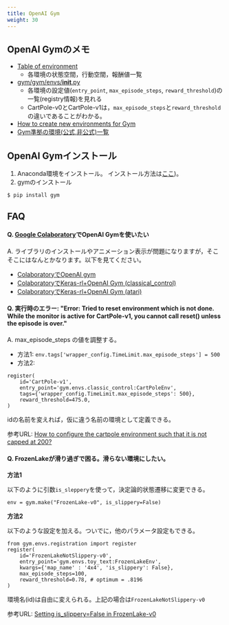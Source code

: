 ```yaml
---
title: OpenAI Gym
weight: 30
---
```


## OpenAI Gymのメモ
- [Table of environment](https://github.com/openai/gym/wiki/Table-of-environments)
	- 各環境の状態空間，行動空間，報酬値一覧
- [gym/gym/envs/__init__.py](https://github.com/openai/gym/blob/master/gym/envs/__init__.py)
	- 各環境の設定値(`entry_point`, `max_episode_steps`,  `reward_threshold`)の一覧(registry情報)を見れる
	- CartPole-v0とCartPole-v1は，`max_episode_steps`と`reward_threshold`の違いであることがわかる。
- [How to create new environments for Gym]( https://github.com/openai/gym/blob/master/docs/creating-environments.md)
- [Gym準拠の環境(公式,非公式)一覧](https://github.com/openai/gym/blob/master/docs/environments.md)

## OpenAI Gymインストール

1. Anaconda環境をインストール。
インストール方法は[ここ](../install))。
2. gymのインストール
```
$ pip install gym
```

## FAQ

#### Q. [Google Colaboratory](https://colab.research.google.com/)でOpenAI Gymを使いたい

A. ライブラリのインストールやアニメーション表示が問題になりますが，そこそこにはなんとかなります。以下を見てください。

- [ColaboratoryでOpenAI gym](http://bcl.sci.yamaguchi-u.ac.jp/~jun/home/180828-openai-colaboratory/)
- [ColaboratoryでKeras-rl+OpenAI Gym (classical_control)](http://bcl.sci.yamaguchi-u.ac.jp/~jun/home/180828b-kerasrl-colaboratory/)
- [ColaboratoryでKeras-rl+OpenAI Gym (atari)](http://bcl.sci.yamaguchi-u.ac.jp/~jun/home/180829-kerasrl-atari-colaboratory/)


#### Q. 実行時のエラー: "Error: Tried to reset environment which is not done. While the monitor is active for CartPole-v1, you cannot call reset() unless the episode is over."

A. max_episode_steps の値を調整する。

- 方法1: `env.tags['wrapper_config.TimeLimit.max_episode_steps'] = 500`
- 方法2: 
```
register(
    id='CartPole-v1',
    entry_point='gym.envs.classic_control:CartPoleEnv',
    tags={'wrapper_config.TimeLimit.max_episode_steps': 500},
    reward_threshold=475.0,
)
```
idの名前を変えれば，仮に違う名前の環境として定義できる。

参考URL: [How to configure the cartpole environment such that it is not capped at 200?](https://github.com/openai/gym/issues/463)

#### Q. FrozenLakeが滑り過ぎで困る。滑らない環境にしたい。

**方法1**

以下のように引数`is_sleppery`を使って，決定論的状態遷移に変更できる。
```
env = gym.make("FrozenLake-v0", is_slippery=False)
```

**方法2**

以下のような設定を加える。ついでに，他のパラメータ設定もできる。
```
from gym.envs.registration import register
register(
    id='FrozenLakeNotSlippery-v0',
    entry_point='gym.envs.toy_text:FrozenLakeEnv',
    kwargs={'map_name' : '4x4', 'is_slippery': False},
    max_episode_steps=100,
    reward_threshold=0.78, # optimum = .8196
)
```
環境名(id)は自由に変えられる。上記の場合は`FrozenLakeNotSlippery-v0`

参考URL: [Setting is_slippery=False in FrozenLake-v0](https://github.com/openai/gym/issues/565)
